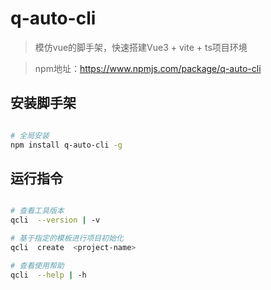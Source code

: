 # q-auto-cli
> 模仿vue的脚手架，快速搭建Vue3 + vite + ts项目环境

> npm地址：https://www.npmjs.com/package/q-auto-cli
## 安装脚手架

``` bash

# 全局安装
npm install q-auto-cli -g

```

## 运行指令

``` bash

# 查看工具版本
qcli  --version | -v

# 基于指定的模板进行项目初始化
qcli  create  <project-name>

# 查看使用帮助
qcli  --help | -h
```

